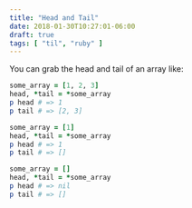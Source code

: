```yaml
---
title: "Head and Tail"
date: 2018-01-30T10:27:01-06:00
draft: true
tags: [ "til", "ruby" ]
---
```


You can grab the head and tail of an array like:

```ruby
some_array = [1, 2, 3]
head, *tail = *some_array
p head # => 1
p tail # => [2, 3]

some_array = [1]
head, *tail = *some_array
p head # => 1
p tail # => []

some_array = []
head, *tail = *some_array
p head # => nil
p tail # => []
```

